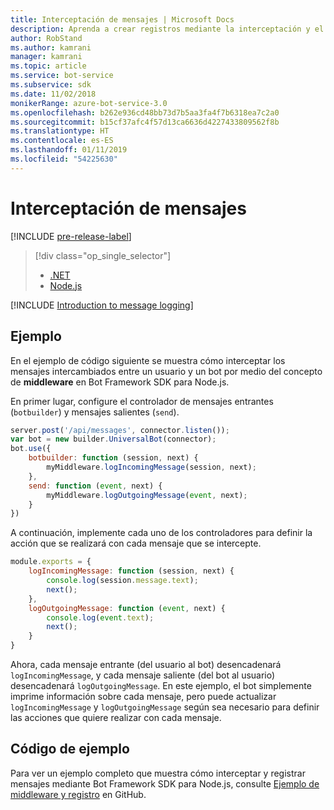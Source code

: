 ```yaml
---
title: Interceptación de mensajes | Microsoft Docs
description: Aprenda a crear registros mediante la interceptación y el procesamiento de intercambios de información con Bot Framework SDK para Node.js.
author: RobStand
ms.author: kamrani
manager: kamrani
ms.topic: article
ms.service: bot-service
ms.subservice: sdk
ms.date: 11/02/2018
monikerRange: azure-bot-service-3.0
ms.openlocfilehash: b262e936cd48bb73d7b5aa3fa4f7b6318ea7c2a0
ms.sourcegitcommit: b15cf37afc4f57d13ca6636d4227433809562f8b
ms.translationtype: HT
ms.contentlocale: es-ES
ms.lasthandoff: 01/11/2019
ms.locfileid: "54225630"
---
```

# <a name="intercept-messages"></a>Interceptación de mensajes

[!INCLUDE [pre-release-label](../includes/pre-release-label-v3.md)]

> [!div class="op_single_selector"]
> - [.NET](../dotnet/bot-builder-dotnet-middleware.md)
> - [Node.js](../nodejs/bot-builder-nodejs-intercept-messages.md)

[!INCLUDE [Introduction to message logging](../includes/snippet-message-logging-intro.md)]

## <a name="example"></a>Ejemplo

En el ejemplo de código siguiente se muestra cómo interceptar los mensajes intercambiados entre un usuario y un bot por medio del concepto de **middleware** en Bot Framework SDK para Node.js. 

En primer lugar, configure el controlador de mensajes entrantes (`botbuilder`) y mensajes salientes (`send`).

```javascript
server.post('/api/messages', connector.listen());
var bot = new builder.UniversalBot(connector);
bot.use({
    botbuilder: function (session, next) {
        myMiddleware.logIncomingMessage(session, next);
    },
    send: function (event, next) {
        myMiddleware.logOutgoingMessage(event, next);
    }
})
```

A continuación, implemente cada uno de los controladores para definir la acción que se realizará con cada mensaje que se intercepte.

```javascript
module.exports = {
    logIncomingMessage: function (session, next) {
        console.log(session.message.text);
        next();
    },
    logOutgoingMessage: function (event, next) {
        console.log(event.text);
        next();
    }
}
```

Ahora, cada mensaje entrante (del usuario al bot) desencadenará `logIncomingMessage`, y cada mensaje saliente (del bot al usuario) desencadenará `logOutgoingMessage`.
En este ejemplo, el bot simplemente imprime información sobre cada mensaje, pero puede actualizar `logIncomingMessage` y `logOutgoingMessage` según sea necesario para definir las acciones que quiere realizar con cada mensaje. 

## <a name="sample-code"></a>Código de ejemplo

Para ver un ejemplo completo que muestra cómo interceptar y registrar mensajes mediante Bot Framework SDK para Node.js, consulte <a href="https://aka.ms/v3-js-capability-middlewareLogging" target="_blank">Ejemplo de middleware y registro</a> en GitHub.
